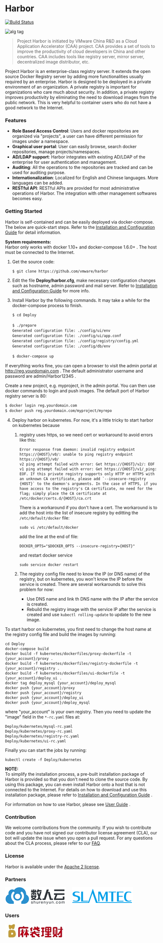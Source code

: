 # Harbor

[![Build Status](https://travis-ci.org/vmware/harbor.svg?branch=master)](https://travis-ci.org/vmware/harbor)

![alg tag](https://cloud.githubusercontent.com/assets/2390463/13484557/088a1000-e13a-11e5-87d4-a64366365bef.png)

> Project Harbor is initiated by VMware China R&D as a Cloud Application Accelerator (CAA) project. CAA provides a set of tools to improve the productivity of cloud developers in China and other countries. CAA includes tools like registry server, mirror server, decentralized image distributor, etc.

Project Harbor is an enterprise-class registry server. It extends the open source Docker Registry server by adding more functionalities usually required by an enterprise. Harbor is designed to be deployed in a private environment of an organization. A private registry is important for organizations who care much about security. In addition, a private registry improves productivity by eliminating the need to download images from the public network. This is very helpful to container users who do not have a good network to the Internet. 

### Features
* **Role Based Access Control**: Users and docker repositories are organized via "projects", a user can have different permission for images under a namespace.
* **Graphical user portal**: User can easily browse, search docker repositories, manage projects/namespaces.
* **AD/LDAP support**: Harbor integrates with existing AD/LDAP of the enterprise for user authentication and management.
* **Auditing**: All the operations to the repositories are tracked and can be used for auditing purpose.
* **Internationalization**: Localized for English and Chinese languages. More languages can be added.
* **RESTful API**: RESTful APIs are provided for most administrative operations of Harbor. The integration with other management softwares becomes easy.

### Getting Started
Harbor is self-contained and can be easily deployed via docker-compose. The below are quick-start steps. Refer to the [Installation and Configuration Guide](docs/installation_guide.md) for detail information.  

**System requirements:**  
Harbor only works with docker 1.10+ and docker-compose 1.6.0+ .
The host must be connected to the Internet.

1. Get the source code:
    
    ```sh
    $ git clone https://github.com/vmware/harbor
    ```
2. Edit the file **Deploy/harbor.cfg**, make necessary configuration changes such as hostname, admin password and mail server. Refer to [Installation and Configuration Guide](docs/installation_guide.md) for more info.  


3. Install Harbor by the following commands. It may take a while for the docker-compose process to finish.
    ```sh
    $ cd Deploy
    
    $ ./prepare
    Generated configuration file: ./config/ui/env
    Generated configuration file: ./config/ui/app.conf
    Generated configuration file: ./config/registry/config.yml
    Generated configuration file: ./config/db/env
    
    $ docker-compose up
    ```

  If everything works fine, you can open a browser to visit the admin portal at http://reg.yourdomain.com . The default administrator username and password are admin/Harbor12345 .

  Create a new project, e.g. myproject, in the admin portal. You can then use docker commands to login and push images. The default port of Harbor registry server is 80:
  ```sh
  $ docker login reg.yourdomain.com
  $ docker push reg.yourdomain.com/myproject/myrepo
  ```

4. Deploy harbor on kubernetes.
  For now, it's a little tricky to start harbor on kubernetes because
     1. registry uses https, so we need cert or workaround to avoid errors like this:
        
        ```
        Error response from daemon: invalid registry endpoint https://{HOST}/v0/: unable to ping registry endpoint https://{HOST}/v0/
        v2 ping attempt failed with error: Get https://{HOST}/v2/: EOF
        v1 ping attempt failed with error: Get https://{HOST}/v1/_ping: EOF. If this private registry supports only HTTP or HTTPS with an unknown CA certificate, please add `--insecure-registry {HOST}` to the daemon's arguments. In the case of HTTPS, if you have access to the registry's CA certificate, no need for the flag; simply place the CA certificate at /etc/docker/certs.d/{HOST}/ca.crt
        ```
        
        There is a workaround if you don't have a cert. The workaround is to add the host into the list of insecure registry by editting the ```/etc/default/docker``` file:
        ```
        sudo vi /etc/default/docker
        ```
        add the line at the end of file:
        ```
        DOCKER_OPTS="$DOCKER_OPTS --insecure-registry={HOST}"
        ```
        and restart docker service
        ```
        sudo service docker restart
        ```
     2. The registry config file need to know the IP (or DNS name) of the registry, but on kubernetes, you won't know the IP before the service is created. There are several workarounds to solve this problem for now:
        - Use DNS name and link th DNS name with the IP after the service is created.
        - Rebuild the registry image with the service IP after the service is created and use ```kubectl rolling-update``` to update to the new image.
        
  To start harbor on kubernetes, you first need to change the host name at the registry config file and build the images by running:
  ```
  cd Deploy
  docker-compose build
  docker build -f kubernetes/dockerfiles/proxy-dockerfile -t {your_account}/proxy .
  docker build -f kubernetes/dockerfiles/registry-dockerfile -t {your_account}/registry .
  docker build -f kubernetes/dockerfiles/ui-dockerfile -t {your_account}/deploy_ui .
  docker tag deploy_mysql {your_account}/deploy_mysql
  docker push {your_account}/proxy
  docker push {your_account}/registry
  docker push {your_account}/deploy_ui
  docker push {your_account}/deploy_mysql
  ```
  
  where "your_account" is your own registry. Then you need to update the "image" field in the ```*-rc.yaml``` files at:
  ```
  Deploy/kubernetes/mysql-rc.yaml
  Deploy/kubernetes/proxy-rc.yaml
  Deploy/kubernetes/registry-rc.yaml
  Deploy/kubernetes/ui-rc.yaml
  ```

  Finally you can start the jobs by running:
  ```
  kubectl create -f Deploy/kubernetes
  ```

**NOTE:**  
To simplify the installation process, a pre-built installation package of Harbor is provided so that you don't need to clone the source code. By using this package, you can even install Harbor onto a host that is not connected to the Internet. For details on how to download and use this installation package, please refer to [Installation and Configuration Guide](docs/installation_guide.md) .

For information on how to use Harbor, please see [User Guide](docs/user_guide.md) .

### Contribution
We welcome contributions from the community. If you wish to contribute code and you have not signed our contributor license agreement (CLA), our bot will update the issue when you open a pull request. For any questions about the CLA process, please refer to our [FAQ](https://cla.vmware.com/faq).

### License
Harbor is available under the [Apache 2 license](LICENSE).

### Partners
<a href="https://www.shurenyun.com/" border="0" target="_blank"><img alt="DataMan" src="docs/img/dataman.png"></a> &nbsp; &nbsp; <a href="http://www.slamtec.com" target="_blank" border="0"><img alt="SlamTec" src="docs/img/slamteclogo.png"></a>

### Users
<a href="https://www.madailicai.com/" border="0" target="_blank"><img alt="MaDaiLiCai" src="docs/img/UserMaDai.jpg"></a>

